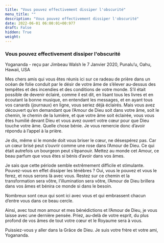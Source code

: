 ```yaml
---
title: "Vous pouvez effectivement dissiper l'obscurité"
menu_title: ""
description: "Vous pouvez effectivement dissiper l'obscurité"
date: 2022-06-01 06:00:01+00:977
draft: False
hidden: True
weight:
---
```

### Vous pouvez effectivement dissiper l'obscurité

Yogananda - reçu par Jimbeau Walsh le 7 Janvier 2020, Punalu’u, Oahu, Hawaii, USA

Mes chers amis qui vous êtes réunis ici sur ce radeau de prière dans un océan de folie conduit par le désir de votre âme de s’élever au-dessus des tempêtes et des incendies et des conditions de votre monde. S’il était possible de devenir éclairé, comme il est dit, en lisant tous les livres et en écoutant la bonne musique, en entendant les messages, et en ayant tous vos canards (journaux) en ligne, vous seriez déjà éclairés. Mais vous avez découvert qu’en demandant que l’Amour de Dieu soit dans votre âme, soit le chemin, le chemin de la lumière, et que votre âme soit éclairée, vous vous êtes humilié devant Dieu et vous avez ouvert votre cœur pour que Dieu touche votre âme. Quelle chose bénie. Je vous remercie donc d’avoir répondu à l’appel à la prière.

Je dis, même si le monde doit vous briser le cœur, ne désespérez pas. Car un cœur brisé peut s’ouvrir comme une rose dans l’Amour de Dieu. Ce qui était autrefois un bourgeon peut s’épanouir. Mettez au monde cet Amour, ce beau parfum que vous êtes si bénis d’avoir dans vos âmes.

Je sais que cette période semble extrêmement difficile et stimulante. Pouvez-vous en effet dissiper les ténèbres ? Oui, vous le pouvez et vous le ferez, et nous serons là avec vous. Restez sur ce chemin et la transformation sera vôtre, l’illumination sera vôtre, l’Amour de Dieu brillera dans vos âmes et bénira ce monde si dans le besoin.

Nombreux sont ceux qui sont ici avec vous et qui embrassent chacun d’entre vous dans ce beau cercle.

Ainsi, avec tout mon amour et mes bénédictions et l’Amour de Dieu, je vous laisse avec une dernière pensée. Priez, au-delà de votre esprit, du plus profond de vos âmes de tout votre cœur et le Royaume sera à vous.

Puissiez-vous y aller dans la Grâce de Dieu. Je suis votre frère et votre ami, Yogananda.



